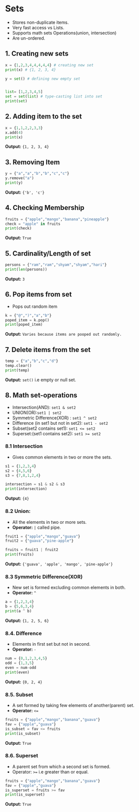 # Sets
* Stores non-duplicate items.
* Very fast access vs Lists.
* Supports math sets Operations(union, intersection)
* Are un-ordered.

 ## 1. Creating new sets
 ```python
 x = {1,2,3,4,4,4,4,4} # creating new set
print(x) # {1, 2, 3, 4}

y = set() # defining new empty set


list= [1,2,3,4,5]
set = set(list) # type-casting list into set
print(set)
 ``` 

## 2. Adding item to the set
```python
x = {1,1,2,2,3,3}
x.add(4)
print(x)
```
**Output:** ``{1, 2, 3, 4}``

## 3. Removing Item
```python
y = {"a","a","b","b","c","c"}
y.remove("a")
print(y)
```
**Output:** ``{'b', 'c'}``

## 4. Checking Membership
```python
fruits = {"apple","mango","banana","pineapple"}
check = "apple" in fruits
print(check)
```  
**Output:** ``True``

## 5. Cardinality/Length of set
```python
persons = {"ram","ram","shyam","shyam","hari"}
print(len(persons))
``` 
**Output:** ``3``

## 6. Pop items from set
* Pops out random item

```python
k = {"@",")","a","b"}
poped_item = k.pop()
print(poped_item)
``` 
**Output:** ``Varies because items are pooped out randomly.``

## 7. Delete items from the set
```python
temp = {"a","b","c","d"}
temp.clear()
print(temp)
```
**Output:** ``set()`` i.e empty or null set. 

## 8. Math set-operations
* Intersection(AND): ``set1 & set2``
* UNION(OR):``set1 | set2`` 
* Symmetric Difference(XOR) : ``set1 ^ set2``
* Difference (in set1 but not in set2): ``set1 - set2``
* Subset(set2 contains set1): ``set1 <= set2``
* Superset:(set1 contains set2): ``set1 >= set2``

### 8.1 Intersection
* Gives common elements in two or more the sets.
```python
s1 = {1,2,3,4}
s2 = {4,5,6}
s3 = {7,8,1,2,4}

intersection = s1 & s2 & s3
print(intersection)
```

**Output:** ``{4}``

### 8.2 Union:
* All the elements in two or more sets.
* **Operator:** ``|`` called pipe.
 
```python
fruit1 = {"apple","mango","guava"}
fruit2 = {"guava","pine-apple"}

fruits = fruit1 | fruit2
print(fruits)
```

**Output:** ``{'guava', 'apple', 'mango', 'pine-apple'}``

### 8.3 **Symmetric Difference(XOR)**
* New set is formed excluding common elements in both.
* **Operator:** ``^``
 
```python
a = {1,2,3,4}
b = {5,6,3,4}
print(a ^ b)
```

**Output:** ``{1, 2, 5, 6}
``

### 8.4. Difference
* Elements in first set but not in second.
* **Operator:** ``-``
```python
num = {0,1,2,3,4,5}
odd = {1,3,5}
even = num-odd
print(even)
```

**Output:** ``{0, 2, 4}``

### 8.5. Subset
* A set formed by taking few elements of another(parent) set.
* **Operator:** ``<=``

```python
fruits = {"apple","mango","banana","guava"}
fav = {"apple","guava"}
is_subset = fav <= fruits
print(is_subset)
```
**Output:** ``True`` 

### 8.6. Superset
* A parent set from which a second set is formed.
* Operator: ``>=`` i.e greater than or equal. 

```python
fruits = {"apple","mango","banana","guava"}
fav = {"apple","guava"}
is_superset = fruits >= fav
print(is_superset)
```
**Output:** ``True``


